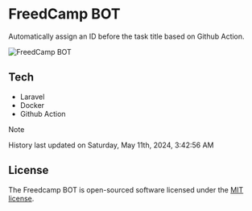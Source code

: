 # FreedCamp BOT

Automatically assign an ID before the task title based on Github Action.

![FreedCamp BOT](https://repository-images.githubusercontent.com/737932867/7d34798b-2680-471c-b089-a78a718d3d6a)

## Tech

- Laravel
- Docker
- Github Action

> [!NOTE]  
> History last updated on Saturday, May 11th, 2024, 3:42:56 AM

## License

The Freedcamp BOT is open-sourced software licensed under the [MIT license](https://opensource.org/licenses/MIT).
